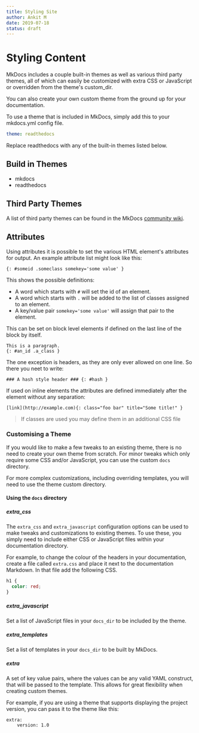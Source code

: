 ```yaml
---
title: Styling Site
author: Ankit M
date: 2019-07-18
status: draft
---
```


# Styling Content

MkDocs includes a couple built-in themes as well as various third party themes, all of which can easily be customized with extra CSS or JavaScript or overridden from the theme's custom_dir. 

You can also create your own custom theme from the ground up for your documentation. 

To use a theme that is included in MkDocs, simply add this to your mkdocs.yml config file. 

```yaml
theme: readthedocs 
```

Replace readthedocs with any of the built-in themes listed below.

## Build in Themes

- mkdocs
- readthedocs



## Third Party Themes

A list of third party themes can be found in the MkDocs [community wiki](https://github.com/mkdocs/mkdocs/wiki/MkDocs-Themes).



## Attributes

Using attributes it is possible to set the various HTML element's attributes for output. An example attribute list might look like this:

```
{: #someid .someclass somekey='some value' }
```

This shows the possible definitions:

- A word which starts with `#` will set the id of an element.
- A word which starts with `.` will be added to the list of classes assigned to an element.
- A key/value pair `somekey='some value'` will assign that pair to the element.

This can be set on block level elements if defined on the last line of the block by itself.

```
This is a paragraph.
{: #an_id .a_class }
```

The one exception is headers, as they are only ever allowed on one line. So there you neet to write:

```
### A hash style header ### {: #hash }
```

If used on inline elements the attributes are defined immediately after the element without any separation:

```
[link](http://example.com){: class="foo bar" title="Some title!" }
```

> If classes are used you may define them in an additional CSS file



### Customising a Theme

If you would like to make a few tweaks to an existing theme, there is no need to create your own theme from scratch. For minor tweaks which only require some CSS and/or JavaScript, you can use the custom `docs` directory.

For more complex customizations, including overriding templates, you will need to use the theme custom directory. 

#### Using the `docs` directory

##### extra_css

The `extra_css` and `extra_javascript` configuration options can be used to make tweaks and customizations to existing themes. To use these, you simply need to include either CSS or JavaScript files within your documentation directory.

For example, to change the colour of the headers in your documentation, create a file called `extra.css` and place it next to the documentation Markdown. In that file add the following CSS.

```css
h1 {
  color: red;
}
```

##### extra_javascript

Set a list of JavaScript files in your `docs_dir` to be included by the theme. 

##### extra_templates

Set a list of templates in your `docs_dir` to be built by MkDocs. 

##### extra

A set of key value pairs, where the values can be any valid YAML construct, that will be passed to the template. This allows for great flexibility when creating custom themes.

For example, if you are using a theme that supports displaying the project version, you can pass it to the theme like this:

```
extra:
    version: 1.0
```